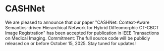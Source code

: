 # CASHNet
We are pleased to announce that our paper "CASHNet: Context-Aware Semantics-driven Hierarchical Network for Hybrid Diffeomorphic CT-CBCT Image Registration" has been accepted for publication in IEEE Transactions on Medical Imaging.
Commitment: The full source code will be publicly released on or before October 15, 2025. Stay tuned for updates!
